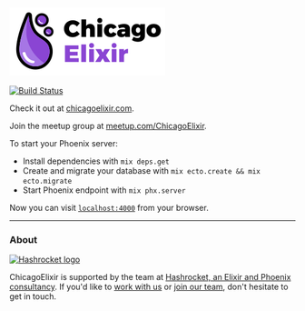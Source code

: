 ![ChicagoElixir](/priv/static/img/chicago_elixir_logo.png)

[![Build Status](https://semaphoreci.com/api/v1/dkarter/chicagoelixir/branches/master/badge.svg)](https://semaphoreci.com/dkarter/chicagoelixir)

Check it out at [chicagoelixir.com](http://chicagoelixir.com/).

Join the meetup group at [meetup.com/ChicagoElixir](https://www.meetup.com/ChicagoElixir/).

To start your Phoenix server:

  * Install dependencies with `mix deps.get`
  * Create and migrate your database with `mix ecto.create && mix ecto.migrate`
  * Start Phoenix endpoint with `mix phx.server`

Now you can visit [`localhost:4000`](http://localhost:4000) from your browser.


---

### About

[![Hashrocket logo](https://hashrocket.com/hashrocket_logo.svg)](https://hashrocket.com)

ChicagoElixir is supported by the team at [Hashrocket, an Elixir and Phoenix
consultancy](https://hashrocket.com/elixir). If you'd like
to [work with us](https://hashrocket.com/contact-us/hire-us) or [join our
team](https://hashrocket.com/contact-us/jobs), don't hesitate to get in
touch.
